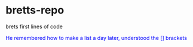 # bretts-repo
brets first lines of code

<p style="color:blue">He remembered how to make a list a day later, understood the [] brackets</p>
